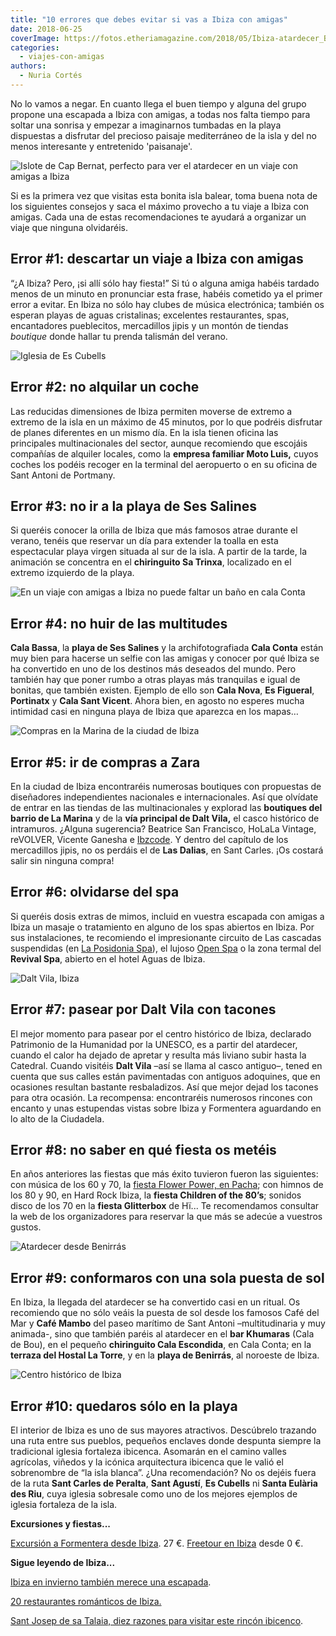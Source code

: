 ```yaml
---
title: "10 errores que debes evitar si vas a Ibiza con amigas"
date: 2018-06-25
coverImage: https://fotos.etheriamagazine.com/2018/05/Ibiza-atardecer_Benirras_consell-e1551949129730.jpg
categories: 
  - viajes-con-amigas
authors: 
  - Nuria Cortés
---
```


No lo vamos a negar. En cuanto llega el buen tiempo y alguna del grupo propone una 
escapada a Ibiza con amigas, a todas nos falta tiempo para soltar una sonrisa y empezar 
a imaginarnos tumbadas en la playa dispuestas a disfrutar del precioso paisaje 
mediterráneo de la isla y del no menos interesante y entretenido 'paisanaje'. 

![Islote de Cap Bernat, perfecto para ver el atardecer en un viaje con amigas a Ibiza](https://fotos.etheriamagazine.com/2018/05/Ibiza-atardecer_Benirras_consell-e1551949129730.jpg "Islote de Cap Bernat, frente a cala Benirrás © Consell d'Eivissa")

Si es la primera vez que visitas esta bonita isla balear, toma buena nota de los 
siguientes consejos y saca el máximo provecho a tu viaje a Ibiza con amigas. Cada una de 
estas recomendaciones te ayudará a organizar un viaje que ninguna olvidaréis. 

## Error #1: descartar un viaje a Ibiza con amigas

“¿A Ibiza? Pero, ¡si allí sólo hay fiesta!” Si tú o alguna amiga habéis tardado menos de 
un minuto en pronunciar esta frase, habéis cometido ya el primer error a evitar. En 
Ibiza no sólo hay clubes de música electrónica; también os esperan playas de aguas 
cristalinas; excelentes restaurantes, spas, encantadores pueblecitos, mercadillos jipis 
y un montón de tiendas _boutique_ donde hallar tu prenda talismán del verano. 

![Iglesia de Es Cubells](https://fotos.etheriamagazine.com/2018/05/Ibiza-Es-Cubells_Alberto-Paredes-e1551949146477.jpg "Iglesia de Es Cubells. © Alberto Paredes/ Moto Luis")

## Error #2: no alquilar un coche

Las reducidas dimensiones de Ibiza permiten moverse de extremo a extremo de la isla en 
un máximo de 45 minutos, por lo que podréis disfrutar de planes diferentes en un mismo 
día. En la isla tienen oficina las principales multinacionales del sector, aunque 
recomiendo que escojáis compañías de alquiler locales, como la **empresa familiar Moto 
Luis,** cuyos coches los podéis recoger en la terminal del aeropuerto o en su oficina de 
Sant Antoni de Portmany. 

## Error #3: no ir a la playa de Ses Salines

Si queréis conocer la orilla de Ibiza que más famosos atrae durante el verano, tenéis 
que reservar un día para extender la toalla en esta espectacular playa virgen situada al 
sur de la isla. A partir de la tarde, la animación se concentra en el **chiringuito Sa 
Trinxa**, localizado en el extremo izquierdo de la playa. 

![En un viaje con amigas a Ibiza no puede faltar un baño en cala Conta](https://fotos.etheriamagazine.com/2018/05/Ibiza-cala-conta_NC-e1551949167957.jpg "Cala Conta. © Nuria Cortés")

## Error #4: no huir de las multitudes

**Cala Bassa**, la **playa de Ses Salines** y la archifotografiada **Cala Conta** están 
muy bien para hacerse un selfie con las amigas y conocer por qué Ibiza se ha convertido 
en uno de los destinos más deseados del mundo. Pero también hay que poner rumbo a otras 
playas más tranquilas e igual de bonitas, que también existen. Ejemplo de ello son 
**Cala Nova**, **Es Figueral**, **Portinatx** y **Cala Sant Vicent**. Ahora bien, en 
agosto no esperes mucha intimidad casi en ninguna playa de Ibiza que aparezca en los 
mapas… 

![Compras en la Marina de la ciudad de Ibiza](https://fotos.etheriamagazine.com/2018/05/Ibiza-COMPRAS_MARINA_consell-e1551949185907.jpg "Compras en la Marina de la ciudad de Ibiza © Consell d'Eivissa")

## Error #5: ir de compras a Zara

En la ciudad de Ibiza encontraréis numerosas boutiques con propuestas de diseñadores 
independientes nacionales e internacionales. Así que olvídate de entrar en las tiendas 
de las multinacionales y explorad las **boutiques del barrio de La Marina** y de la 
**vía principal de Dalt Vila,** el casco histórico de intramuros. ¿Alguna sugerencia? 
Beatrice San Francisco, HoLaLa Vintage, reVOLVER, Vicente Ganesha e [Ibzcode](https://www.instagram.com/ibizacodepuerto/). 
Y dentro del capítulo de los mercadillos jipis, no os perdáis el de **Las Dalias**, en 
Sant Carles. ¡Os costará salir sin ninguna compra! 

## Error #6: olvidarse del spa

Si queréis dosis extras de mimos, incluid en vuestra escapada con amigas a Ibiza un 
masaje o tratamiento en alguno de los spas abiertos en Ibiza. Por sus instalaciones, te 
recomiendo el impresionante circuito de Las cascadas suspendidas (en [La Posidonia 
Spa](https://www.laposidonia-ibiza.com/es/)), el lujoso [Open 
Spa](https://ibizagranhotel.com/wellness/) o la zona termal del **Revival Spa**, abierto 
en el hotel Aguas de Ibiza. 

![Dalt Vila, Ibiza](https://fotos.etheriamagazine.com/2018/05/Ibiza-Dalt-Vila-5_consell_VM-e1551949201227.jpg "Dalt Vila, Ibiza © Consell d'Eivissa")

## Error #7: pasear por Dalt Vila con tacones

El mejor momento para pasear por el centro histórico de Ibiza, declarado Patrimonio de 
la Humanidad por la UNESCO, es a partir del atardecer, cuando el calor ha dejado de 
apretar y resulta más liviano subir hasta la Catedral. Cuando visitéis **Dalt Vila** 
–así se llama al casco antiguo–, tened en cuenta que sus calles están pavimentadas con 
antiguos adoquines, que en ocasiones resultan bastante resbaladizos. Así que mejor dejad 
los tacones para otra ocasión. La recompensa: encontraréis numerosos rincones con 
encanto y unas estupendas vistas sobre Ibiza y Formentera aguardando en lo alto de la 
Ciudadela. 

## Error #8: no saber en qué fiesta os metéis

En años anteriores las fiestas que más éxito tuvieron fueron las siguientes: con música 
de los 60 y 70, la [fiesta Flower Power, en 
Pacha](https://pacha.com/residence/flower-power); con himnos de los 80 y 90, en Hard 
Rock Ibiza, la **fiesta Children of the 80’s**; sonidos disco de los 70 en la **fiesta 
Glitterbox** de Hï... Te recomendamos consultar la web de los organizadores para 
reservar la que más se adecúe a vuestros gustos. 

![Atardecer desde Benirrás](https://fotos.etheriamagazine.com/2018/05/Ibiza-atardecer_benirras_pixabay-e1551949219365.jpg "Atardecer desde Benirrás (Pixabay)")

## Error #9: conformaros con una sola puesta de sol

En Ibiza, la llegada del atardecer se ha convertido casi en un ritual. Os recomiendo que 
no sólo veáis la puesta de sol desde los famosos Café del Mar y **Café Mambo** del paseo 
marítimo de Sant Antoni –multitudinaria y muy animada-, sino que también paréis al 
atardecer en el **bar Khumaras** (Cala de Bou), en el pequeño **chiringuito Cala 
Escondida**, en Cala Conta; en la **terraza del Hostal La Torre**, y en la **playa de 
Benirrás**, al noroeste de Ibiza. 

![Centro histórico de Ibiza](https://fotos.etheriamagazine.com/2018/05/ibiza_pixabay-e1551949241987.jpg "El centro histórico de Ibiza fue declarado Patrimonio de la Humanidad por la UNESCO")

## Error #10: quedaros sólo en la playa

El interior de Ibiza es uno de sus mayores atractivos. Descúbrelo trazando una ruta 
entre sus pueblos, pequeños enclaves donde despunta siempre la tradicional iglesia 
fortaleza ibicenca. Asomarán en el camino valles agrícolas, viñedos y la icónica 
arquitectura ibicenca que le valió el sobrenombre de “la isla blanca”. ¿Una 
recomendación? No os dejéis fuera de la ruta **Sant Carles de Peralta**, **Sant 
Agustí**, **Es Cubells** ni **Santa Eulària des Riu**, cuya iglesia sobresale como uno 
de los mejores ejemplos de iglesia fortaleza de la isla. 

**Excursiones y fiestas...** 

[Excursión a Formentera desde 
Ibiza](https://www.civitatis.com/es/ibiza/barco-ibiza-formentera/?aid=10211). 27 €. [Freetour 
en Ibiza](https://www.civitatis.com/es/ibiza-ciudad/free-tour-ibiza/?aid=10211) desde 0 
€. 

**Sigue leyendo de Ibiza...** 

[](https://etheriamagazine.com/2020/04/15/viajar-con-amigas-mejores-playas-formentera/)[Ibiza 
en invierno también merece una 
escapada](https://etheriamagazine.com/2021/11/05/planes-viaje-a-ibiza-en-invierno/). 

[20 restaurantes románticos de 
Ibiza.](https://etheriamagazine.com/2020/02/14/20-restaurantes-romanticos-de-ibiza-para-viajes-en-pareja/) 

[Sant Josep de sa Talaia, diez razones para visitar este rincón 
ibicenco](https://etheriamagazine.com/2022/02/18/que-ver-en-sant-josep-de-sa-talaia/).
